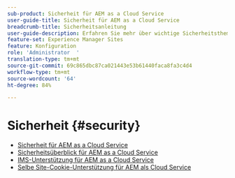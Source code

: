 ```yaml
---
sub-product: Sicherheit für AEM as a Cloud Service
user-guide-title: Sicherheit für AEM as a Cloud Service
breadcrumb-title: Sicherheitsanleitung
user-guide-description: Erfahren Sie mehr über wichtige Sicherheitsthemen zu Experience Manager as a Cloud Service.
feature-set: Experience Manager Sites
feature: Konfiguration
role: 'Administrator  '
translation-type: tm+mt
source-git-commit: 69c865dbc87ca021443e53b61440faca8fa3c4d4
workflow-type: tm+mt
source-wordcount: '64'
ht-degree: 84%

---
```



# Sicherheit {#security}

+ [Sicherheit für AEM as a Cloud Service](/help/security/home.md)
+ [Sicherheitsüberblick für AEM as a Cloud Service](/help/security/cloud-service-security-overview.md)
+ [IMS-Unterstützung für AEM as a Cloud Service](ims-support.md)
+ [Selbe Site-Cookie-Unterstützung für AEM als Cloud Service](/help/security/same-site-cookie-support.md)
